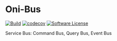 # Oni-Bus
[![Build](https://github.com/brenoroosevelt/oni-bus/actions/workflows/ci.yml/badge.svg)](https://github.com/brenoroosevelt/oni-bus/actions/workflows/ci.yml)
[![codecov](https://codecov.io/gh/brenoroosevelt/oni-bus/branch/main/graph/badge.svg?token=S1QBA18IBX)](https://codecov.io/gh/brenoroosevelt/oni-bus)
[![Software License](https://img.shields.io/badge/license-MIT-brightgreen.svg?style=flat)](LICENSE.md)

Service Bus: Command Bus, Query Bus, Event Bus
